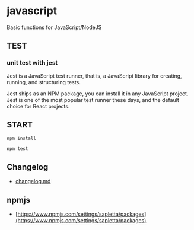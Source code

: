 # javascript
Basic functions for JavaScript/NodeJS


## TEST

### unit test with jest

Jest is a JavaScript test runner, that is, a JavaScript library for creating, running, and structuring tests.

Jest ships as an NPM package, you can install it in any JavaScript project. Jest is one of the most popular test runner these days, and the default choice for React projects.

## START

    npm install

    npm test

## Changelog
+ [changelog.md](changelog.md)

## npmjs
+ [https://www.npmjs.com/settings/sapletta/packages](https://www.npmjs.com/settings/sapletta/packages)

